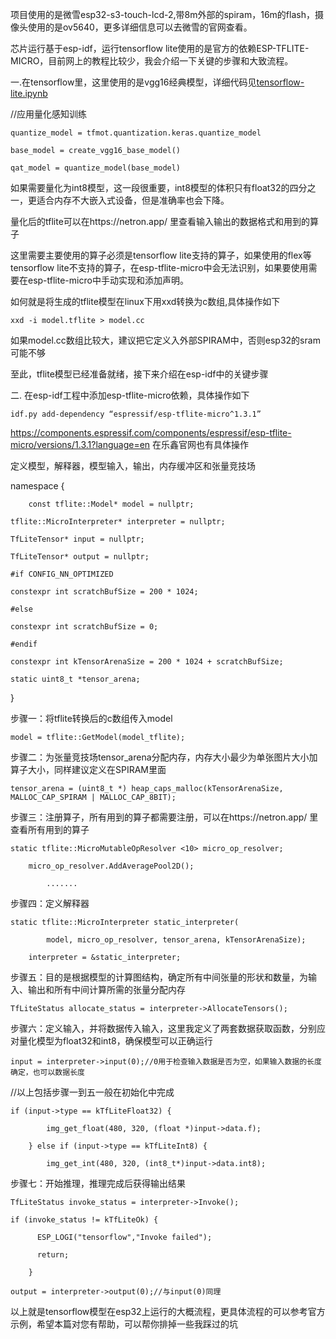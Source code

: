 项目使用的是微雪esp32-s3-touch-lcd-2,带8m外部的spiram，16m的flash，摄像头使用的是ov5640，更多详细信息可以去微雪的官网查看。

芯片运行基于esp-idf，运行tensorflow lite使用的是官方的依赖ESP-TFLITE-MICRO，目前网上的教程比较少，我会介绍一下关键的步骤和大致流程。

一.在tensorflow里，这里使用的是vgg16经典模型，详细代码见[tensorflow-lite.ipynb](https://github.com/learae/esp32-s3-tensorflow/blob/main/tensorflow-lite.ipynb)

//应用量化感知训练

	quantize_model = tfmot.quantization.keras.quantize_model
	
	base_model = create_vgg16_base_model()
	
	qat_model = quantize_model(base_model)

如果需要量化为int8模型，这一段很重要，int8模型的体积只有float32的四分之一，更适合内存不大嵌入式设备，但是准确率也会下降。

量化后的tflite可以在https://netron.app/ 里查看输入输出的数据格式和用到的算子

这里需要主要使用的算子必须是tensorflow lite支持的算子，如果使用的flex等tensorflow lite不支持的算子，在esp-tflite-micro中会无法识别，如果要使用需要在esp-tflite-micro中手动实现和添加声明。

如何就是将生成的tflite模型在linux下用xxd转换为c数组,具体操作如下

	xxd -i model.tflite > model.cc

如果model.cc数组比较大，建议把它定义入外部SPIRAM中，否则esp32的sram可能不够

至此，tflite模型已经准备就绪，接下来介绍在esp-idf中的关键步骤

二. 在esp-idf工程中添加esp-tflite-micro依赖，具体操作如下

	idf.py add-dependency “espressif/esp-tflite-micro^1.3.1”

https://components.espressif.com/components/espressif/esp-tflite-micro/versions/1.3.1?language=en 在乐鑫官网也有具体操作


定义模型，解释器，模型输入，输出，内存缓冲区和张量竞技场

namespace {

        const tflite::Model* model = nullptr;
		
	tflite::MicroInterpreter* interpreter = nullptr;
	
	TfLiteTensor* input = nullptr;
	
	TfLiteTensor* output = nullptr;
	
	#if CONFIG_NN_OPTIMIZED
	
	constexpr int scratchBufSize = 200 * 1024;
	
	#else
	
	constexpr int scratchBufSize = 0;
	
	#endif
	
	constexpr int kTensorArenaSize = 200 * 1024 + scratchBufSize;
	
	static uint8_t *tensor_arena;
	
  }

步骤一：将tflite转换后的c数组传入model

	model = tflite::GetModel(model_tflite);

步骤二：为张量竞技场tensor_arena分配内存，内存大小最少为单张图片大小加算子大小，同样建议定义在SPIRAM里面

	tensor_arena = (uint8_t *) heap_caps_malloc(kTensorArenaSize, MALLOC_CAP_SPIRAM | MALLOC_CAP_8BIT);

步骤三：注册算子，所有用到的算子都需要注册，可以在https://netron.app/ 里查看所有用到的算子

	static tflite::MicroMutableOpResolver <10> micro_op_resolver;

	    micro_op_resolver.AddAveragePool2D();
	
			.......

步骤四：定义解释器

	static tflite::MicroInterpreter static_interpreter(
	
	        model, micro_op_resolver, tensor_arena, kTensorArenaSize);
					
	    interpreter = &static_interpreter;

步骤五：目的是根据模型的计算图结构，确定所有中间张量的形状和数量，为输入、输出和所有中间计算所需的张量分配内存

	TfLiteStatus allocate_status = interpreter->AllocateTensors();

步骤六：定义输入，并将数据传入输入，这里我定义了两套数据获取函数，分别应对量化模型为float32和int8，确保模型可以正确运行

	input = interpreter->input(0);//0用于检查输入数据是否为空，如果输入数据的长度确定，也可以数据长度

//以上包括步骤一到五一般在初始化中完成

	if (input->type == kTfLiteFloat32) {
	
	        img_get_float(480, 320, (float *)input->data.f);
					
	    } else if (input->type == kTfLiteInt8) {
			
	        img_get_int(480, 320, (int8_t*)input->data.int8);

步骤七：开始推理，推理完成后获得输出结果

	TfLiteStatus invoke_status = interpreter->Invoke();
	
	if (invoke_status != kTfLiteOk) {
	
	      ESP_LOGI("tensorflow","Invoke failed");
				
	      return;
				
	    }
	
	output = interpreter->output(0);//与input(0)同理

以上就是tensorflow模型在esp32上运行的大概流程，更具体流程的可以参考官方示例，希望本篇对您有帮助，可以帮你排掉一些我踩过的坑










